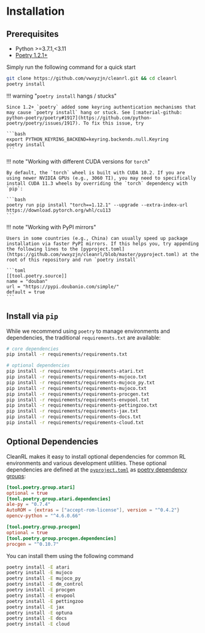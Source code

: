 # Installation

## Prerequisites

* Python >=3.7.1,<3.11
* [Poetry 1.2.1+](https://python-poetry.org)

Simply run the following command for a quick start

```bash
git clone https://github.com/vwxyzjn/cleanrl.git && cd cleanrl
poetry install
```

<script id="asciicast-443647" src="https://asciinema.org/a/443647.js" async></script>


!!! warning "`poetry install` hangs / stucks"

    Since 1.2+ `poetry` added some keyring authentication mechanisms that may cause `poetry install` hang or stuck. See [:material-github: python-poetry/poetry#1917](https://github.com/python-poetry/poetry/issues/1917). To fix this issue, try

    ```bash
    export PYTHON_KEYRING_BACKEND=keyring.backends.null.Keyring
    poetry install
    ```


!!! note "Working with different CUDA versions for `torch`"

    By default, the `torch` wheel is built with CUDA 10.2. If you are using newer NVIDIA GPUs (e.g., 3060 TI), you may need to specifically install CUDA 11.3 wheels by overriding the `torch` dependency with `pip`:

    ```bash
    poetry run pip install "torch==1.12.1" --upgrade --extra-index-url https://download.pytorch.org/whl/cu113
    ```


!!! note "Working with PyPI mirrors"

    Users in some countries (e.g., China) can usually speed up package installation via faster PyPI mirrors. If this helps you, try appending the following lines to the [pyproject.toml](https://github.com/vwxyzjn/cleanrl/blob/master/pyproject.toml) at the root of this repository and run `poetry install`

    ```toml
    [[tool.poetry.source]]
    name = "douban"
    url = "https://pypi.doubanio.com/simple/"
    default = true
    ```


## Install via `pip`

While we recommend using `poetry` to manage environments and dependencies, the traditional `requirements.txt` are available:

```bash
# core dependencies
pip install -r requirements/requirements.txt

# optional dependencies
pip install -r requirements/requirements-atari.txt
pip install -r requirements/requirements-mujoco.txt
pip install -r requirements/requirements-mujoco_py.txt
pip install -r requirements/requirements-mujoco.txt
pip install -r requirements/requirements-procgen.txt
pip install -r requirements/requirements-envpool.txt
pip install -r requirements/requirements-pettingzoo.txt
pip install -r requirements/requirements-jax.txt
pip install -r requirements/requirements-docs.txt
pip install -r requirements/requirements-cloud.txt
```


## Optional Dependencies

CleanRL makes it easy to install optional dependencies for common RL environments
and various development utilities. These optional dependencies are defined at the
[`pyproject.toml`](https://github.com/vwxyzjn/cleanrl/blob/6afb51624a6fd51775b8351dd25099bd778cb1b1/pyproject.toml#L22-L37) as [poetry dependency groups](https://python-poetry.org/docs/master/managing-dependencies/#dependency-groups):


```toml
[tool.poetry.group.atari]
optional = true
[tool.poetry.group.atari.dependencies]
ale-py = "0.7.4"
AutoROM = {extras = ["accept-rom-license"], version = "^0.4.2"}
opencv-python = "^4.6.0.66"

[tool.poetry.group.procgen]
optional = true
[tool.poetry.group.procgen.dependencies]
procgen = "^0.10.7"
```

You can install them using the following command

```bash
poetry install -E atari
poetry install -E mujoco
poetry install -E mujoco_py
poetry install -E dm_control
poetry install -E procgen
poetry install -E envpool
poetry install -E pettingzoo
poetry install -E jax
poetry install -E optuna
poetry install -E docs
poetry install -E cloud
```
